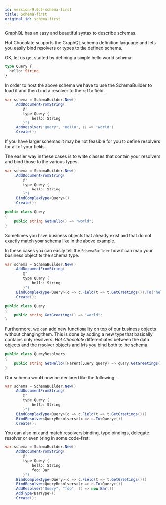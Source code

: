 ```yaml
---
id: version-9.0.0-schema-first
title: Schema-first
original_id: schema-first
---
```


GraphQL has an easy and beautiful syntax to describe schemas. 

Hot Chocolate supports the GraphQL schema definition language and lets you easily bind resolvers or types to the defined schema.

OK, let us get started by defining a simple hello world schema:

```graphql
type Query {
  hello: String
}
```

In order to host the above schema we have to use the SchemaBuilder to load it and then bind a resolver to the `hello` field.

```csharp
var schema = SchemaBuilder.New()
    .AddDocumentFromString(
        @"
        type Query {
            hello: String
        }")
    .AddResolver("Query", "Hello", () => "world")
    .Create();
```

If you have larger schemas it may be not feasible for you to define resolvers for all of your fields.

The easier way in these cases is to write classes that contain your resolvers and bind those to the various types.

```csharp
var schema = SchemaBuilder.New()
    .AddDocumentFromString(
        @"
        type Query {
            hello: String
        }")
    .BindComplexType<Query>()
    .Create();

public class Query
{
    public string GetHello() => "world";
}
```

Sometimes you have business objects that already exist and that do not exactly match your schema like in the above example.

In these cases you can easily tell the `SchemaBuilder` how it can map your business object to the schema type.

```csharp
var schema = SchemaBuilder.New()
    .AddDocumentFromString(
        @"
        type Query {
            hello: String
        }")
    .BindComplexType<Query>(c => c.Field(t => t.GetGreetings()).To("hello"))
    .Create();

public class Query
{
    public string GetGreetings() => "world";
}
```

Furthermore, we can add new functionality on top of our business objects without changing them. This is done by adding a new type that basically contains only resolvers. _Hot Chocolate_ differentiates between the data objects and the resolver objects and lets you bind both to the schema.

```csharp
public class QueryResolvers
{
    public string GetHello([Parent]Query query) => query.GetGreetings();
}
```

Our schema would now be declared like the following:

```csharp
var schema = SchemaBuilder.New()
    .AddDocumentFromString(
        @"
        type Query {
            hello: String
        }")
    .BindComplexType<Query>(c => c.Field(t => t.GetGreetings()))
    .BindResolver<QueryResolvers>(c => c.To<Query>())
    .Create();
```

You can also mix and match resolvers binding, type bindings, delegate resolver or even bring in some code-first:

```csharp
var schema = SchemaBuilder.New()
    .AddDocumentFromString(
        @"
        type Query {
            hello: String
            foo: Bar
        }")
    .BindComplexType<Query>(c => c.Field(t => t.GetGreetings()))
    .BindResolver<QueryResolvers>(c => c.To<Query>())
    .AddResolver("Query", "foo", () => new Bar())
    .AddType<BarType>()
    .Create();
```
